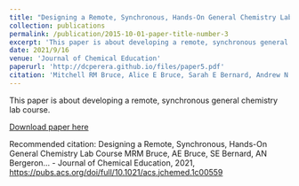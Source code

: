 ```yaml
---
title: "Designing a Remote, Synchronous, Hands-On General Chemistry Lab Course"
collection: publications
permalink: /publication/2015-10-01-paper-title-number-3
excerpt: 'This paper is about developing a remote, synchronous general chemistry lab course.'
date: 2021/9/16
venue: 'Journal of Chemical Education'
paperurl: 'http://dcperera.github.io/files/paper5.pdf'
citation: 'Mitchell RM Bruce, Alice E Bruce, Sarah E Bernard, Andrew N Bergeron, Ahmad AL Ahmad, Timothy A Bruce, Duwage C Perera, Shyam Pokhrel, Sfoog Saleh, Anna Tyrina, Sudheera Yaparatne. (2021). &quot;Designing a Remote, Synchronous, Hands-On General Chemistry Lab Course.&quot; <i>ournal of Chemical Education</i>. 1(3).'
---
```

This paper is about developing a remote, synchronous general chemistry lab course.

[Download paper here](https://pubs.acs.org/doi/full/10.1021/acs.jchemed.1c00559)

Recommended citation: Designing a Remote, Synchronous, Hands-On General Chemistry Lab Course
MRM Bruce, AE Bruce, SE Bernard, AN Bergeron… - Journal of Chemical Education, 2021, https://pubs.acs.org/doi/full/10.1021/acs.jchemed.1c00559
